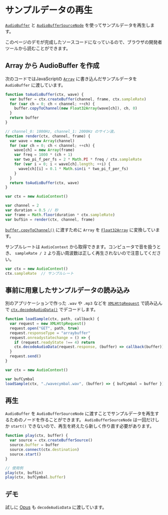 # サンプルデータの再生
[`AudioBuffer`](https://webaudio.github.io/web-audio-api/#AudioBuffer) と [`AudioBufferSourceNode`](https://webaudio.github.io/web-audio-api/#AudioBufferSourceNode) を使ってサンプルデータを再生します。

このページのデモが完成したソースコードになっているので、ブラウザの開発者ツールから読むことができます。

## Array から AudioBuffer を作成
次のコードではJavaScriptの [`Array`](https://developer.mozilla.org/en-US/docs/Web/JavaScript/Reference/Global_Objects/Array) に書き込んだサンプルデータを `AudioBuffer` に渡しています。

```javascript
function toAudioBuffer(ctx, wave) {
  var buffer = ctx.createBuffer(channel, frame, ctx.sampleRate)
  for (var ch = 0; ch < channel; ++ch) {
    buffer.copyToChannel(new Float32Array(wave[ch]), ch, 0)
  }
  return buffer
}

// channel_0: 1000Hz, channel_1: 2000Hz のサイン波。
function render(ctx, channel, frame) {
  var wave = new Array(channel)
  for (var ch = 0; ch < channel; ++ch) {
    wave[ch] = new Array(frame)
    var freq = 1000 * (ch + 1)
    var two_pi_f_per_fs = 2 * Math.PI * freq / ctx.sampleRate
    for (var i = 0; i < wave[ch].length; ++i) {
      wave[ch][i] = 0.1 * Math.sin(i * two_pi_f_per_fs)
    }
  }
  return toAudioBuffer(ctx, wave)
}

var ctx = new AudioContext()

var channel = 2
var duration = 0.5 // 秒
var frame = Math.floor(duration * ctx.sampleRate)
var bufSin = render(ctx, channel, frame)
```

[`buffer.copyToChannel()`](https://webaudio.github.io/web-audio-api/#dom-audiobuffer-copytochannel) に渡すために `Array` を [`Float32Array`](https://developer.mozilla.org/en-US/docs/Web/JavaScript/Reference/Global_Objects/Float32Array) に変換しています。

サンプルレートは `AudioContext` から取得できます。コンピュータで音を扱うとき、 `sampleRate / 2` より高い周波数は正しく再生されないので注意してください。

```javascript
var ctx = new AudioContext()
ctx.sampleRate  // サンプルレート
```

## 事前に用意したサンプルデータの読み込み
別のアプリケーションで作った `.wav` や `.mp3` などを [`XMLHttpRequest`](https://developer.mozilla.org/en-US/docs/Web/API/XMLHttpRequest) で読み込んで [`ctx.decodeAudioData()`](https://webaudio.github.io/web-audio-api/#dom-baseaudiocontext-decodeaudiodata) でデコードします。

```javascript
function loadSample(ctx, path, callback) {
  var request = new XMLHttpRequest()
  request.open("GET", path, true)
  request.responseType = "arraybuffer"
  request.onreadystatechange = () => {
    if (request.readyState !== 4) return
    ctx.decodeAudioData(request.response, (buffer) => callback(buffer))
  }
  request.send()
}

var ctx = new AudioContext()

var bufCymbal
loadSample(ctx, "./wavecymbal.wav", (buffer) => { bufCymbal = buffer })
```

## 再生
`AudioBuffer` を `AudioBufferSourceNode` に渡すことでサンプルデータを再生するためのノードを作ることができます。 `AudioBufferSourceNode` は一回だけしか `start()` できないので、再生を終えたら新しく作り直す必要があります。

```javascript
function play(ctx, buffer) {
  var source = ctx.createBufferSource()
  source.buffer = buffer
  source.connect(ctx.destination)
  source.start()
}

// 使用例
play(ctx, bufSin)
play(ctx, bufCymbal.buffer)
```

## デモ
試しに [Opus](http://www.opus-codec.org/) も `decodeAudioData` に渡しています。

<div id="divScript"></div>
<script type="module" src="01_sample.js"></script>
